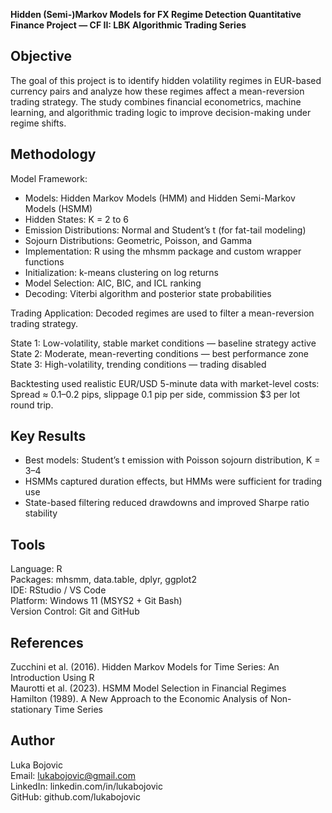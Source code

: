 **Hidden (Semi-)Markov Models for FX Regime Detection
Quantitative Finance Project — CF II: LBK Algorithmic Trading Series**

Objective
---------
The goal of this project is to identify hidden volatility regimes in EUR-based currency pairs and analyze how these regimes affect a mean-reversion trading strategy. 
The study combines financial econometrics, machine learning, and algorithmic trading logic to improve decision-making under regime shifts.

Methodology
------------
Model Framework:
- Models: Hidden Markov Models (HMM) and Hidden Semi-Markov Models (HSMM)
- Hidden States: K = 2 to 6
- Emission Distributions: Normal and Student’s t (for fat-tail modeling)
- Sojourn Distributions: Geometric, Poisson, and Gamma
- Implementation: R using the mhsmm package and custom wrapper functions
- Initialization: k-means clustering on log returns
- Model Selection: AIC, BIC, and ICL ranking
- Decoding: Viterbi algorithm and posterior state probabilities

Trading Application:
Decoded regimes are used to filter a mean-reversion trading strategy.

State 1: Low-volatility, stable market conditions — baseline strategy active  
State 2: Moderate, mean-reverting conditions — best performance zone  
State 3: High-volatility, trending conditions — trading disabled  

Backtesting used realistic EUR/USD 5-minute data with market-level costs:
Spread ≈ 0.1–0.2 pips, slippage 0.1 pip per side, commission $3 per lot round trip.

Key Results
------------
- Best models: Student’s t emission with Poisson sojourn distribution, K = 3–4
- HSMMs captured duration effects, but HMMs were sufficient for trading use
- State-based filtering reduced drawdowns and improved Sharpe ratio stability

Tools
-----
Language: R  
Packages: mhsmm, data.table, dplyr, ggplot2  
IDE: RStudio / VS Code  
Platform: Windows 11 (MSYS2 + Git Bash)  
Version Control: Git and GitHub

References
----------
Zucchini et al. (2016). Hidden Markov Models for Time Series: An Introduction Using R  
Maurotti et al. (2023). HSMM Model Selection in Financial Regimes  
Hamilton (1989). A New Approach to the Economic Analysis of Non-stationary Time Series

Author
------
Luka Bojovic  
Email: lukabojovic@gmail.com  
LinkedIn: linkedin.com/in/lukabojovic  
GitHub: github.com/lukabojovic
